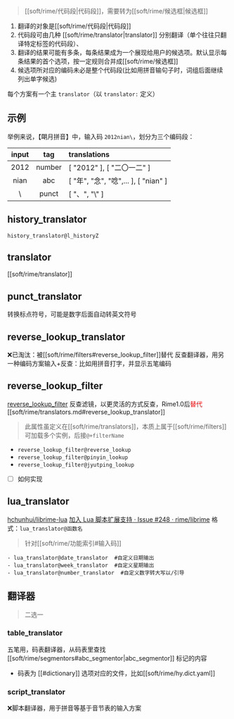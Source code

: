 > [[soft/rime/代码段|代码段]]，需要转为[[soft/rime/候选框|候选框]]

1. 翻译的对象是[[soft/rime/代码段|代码段]]
2. 代码段可由几种 [[soft/rime/translator|translator]] 分别翻译（单个往往只翻译特定标签的代码段）、
3. 翻译的结果可能有多条，每条结果成为一个展现给用户的候选项。默认显示每条结果的首个选项，按一定规则合并成[[soft/rime/候选框]]
4. 候选项所对应的编码未必是整个代码段(比如用拼音输句子时，词组后面继续列出单字候选)

每个方案有一个主 `translator`（以 `translator:` 定义）

## 示例
举例来说，【朙月拼音】中，输入码 `2012nian\`，划分为三个编码段：

| input |  tag   | translations                         |
|:-----:|:------:|:------------------------------------ |
| 2012  | number | [ "2012" ], [ "二〇一二" ]           |
| nian  |  abc   | [ "年", "念", "唸",... ], [ "nian" ] |
|   \   | punct  | [ "、", "\\" ]                       |

## history_translator
`history_translator@l_historyZ`

## translator
[[soft/rime/translator]]

## punct_translator
转换标点符号，可能是数字后面自动转英文符号

## reverse_lookup_translator
❌已淘汰：被[[soft/rime/filters#reverse_lookup_filter]]替代
反查翻译器，用另一种编码方案输入+反查：比如用拼音打字，并显示五笔编码
## reverse_lookup_filter
[reverse_lookup_filter](https://github.com/LEOYoon-Tsaw/Rime_collections/blob/master/Rime_description.md#四reverse_lookup_filter)
反查滤镜，以更灵活的方式反查，Rime1.0后<font color=red>替代</font>[[soft/rime/translators.md#reverse_lookup_translator]]
> 此属性虽定义在[[soft/rime/translators]]，本质上属于[[soft/rime/filters]]
可加载多个实例，后接`@+filterName`
- `reverse_lookup_filter@reverse_lookup`
- `reverse_lookup_filter@pinyin_lookup`
- `reverse_lookup_filter@jyutping_lookup`

- [ ] 如何实现

## lua_translator
[hchunhui/librime-lua](https://github.com/hchunhui/librime-lua/issues)
[加入 Lua 脚本扩展支持 · Issue #248 · rime/librime](https://github.com/rime/librime/issues/248)
格式：`lua_translator@函数名`
> 针对[[soft/rime/功能索引#输入码]]
```
- lua_translator@date_translator  #自定义日期输出
- lua_translator@week_translator  #自定义星期输出
- lua_translator@number_translator  #自定义数字转大写以/引导
```

## 翻译器
> 二选一
### table_translator
五笔用，码表翻译器，从码表里查找[[soft/rime/segmentors#abc_segmentor|abc_segmentor]] 标记的内容
- 码表为 [[#dictionary]] 选项对应的文件，比如[[soft/rime/hy.dict.yaml]]

### script_translator
❌脚本翻译器，用于拼音等基于音节表的输入方案

